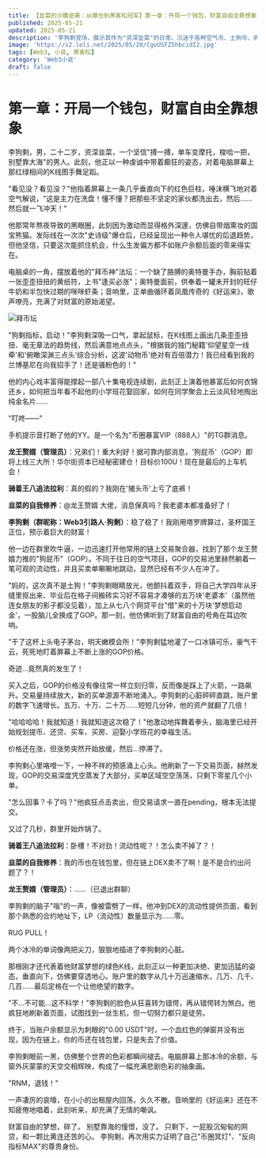 ```yaml
---
title: 【韭菜的沙雕逆袭：从爆仓到黑客松冠军】第一章：开局一个钱包，财富自由全靠想象
published: 2025-05-21
updated: 2025-05-21
description: '李狗剩登场，展示其作为"资深韭菜"的日常。沉迷于各种空气币、土狗币，听信B站小学生股神、抖音塔罗牌预测师、甚至楼下算命大爷的"财富密码"。'
image: 'https://s2.loli.net/2025/05/20/CgoUSFZ5hbcidI2.jpg'
tags: [Web3, 小说, 黑客松]
category: 'Web3小说'
draft: false
---
```


# 第一章：开局一个钱包，财富自由全靠想象

李狗剩，男，二十二岁，资深韭菜，一个坚信"搏一搏，单车变摩托，梭哈一把，别墅靠大海"的男人。此刻，他正以一种虔诚中带着癫狂的姿态，对着电脑屏幕上那红绿相间的K线图手舞足蹈。

"看见没？看见没？"他指着屏幕上一条几乎垂直向下的红色巨柱，唾沫横飞地对着空气解说，"这是主力在洗盘！懂不懂？把那些不坚定的家伙都洗出去，然后……然后就一飞冲天！"

他那常年熬夜导致的黑眼圈，此刻因为激动而显得格外深邃，仿佛自带烟熏妆的国宝熊猫。发际线在一次次"史诗级"爆仓后，已经呈现出一种令人堪忧的后退趋势，但他坚信，只要这次能抓住机会，什么生发偏方都不如账户余额后面的零来得实在。

电脑桌的一角，摆放着他的"拜币神"法坛：一个缺了胳膊的奥特曼手办，胸前贴着一张歪歪扭扭的黄纸符，上书"逢买必涨"；奥特曼面前，供奉着一罐未开封的旺仔牛奶和半包快过期的咪咪虾条；音响里，正单曲循环着凤凰传奇的《好运来》，歌声嘹亮，充满了对财富的原始渴望。

![拜币坛](https://s2.loli.net/2025/05/21/2mS9bpo3LPxQuwc.png)

"狗剩指标，启动！"李狗剩深吸一口气，拿起鼠标，在K线图上画出几条歪歪扭扭、毫无章法的趋势线，然后满意地点点头，"根据我的独门秘籍'仰望星空一线牵'和'俯瞰深渊三点头'综合分析，这波'动物币'绝对有百倍潜力！我已经看到我的兰博基尼在向我招手了！还是骚粉色的！"

他的内心戏丰富得能撑起一部八十集电视连续剧，此刻正上演着他暴富后如何衣锦还乡，如何把当年看不起他的小学班花娶回家，如何在同学聚会上云淡风轻地掏出纯金名片……

"叮咚——"

手机提示音打断了他的YY。是一个名为"币圈暴富VIP（888人）"的TG群消息。

**龙王赘婿（管理员）**：兄弟们！重大利好！据可靠内部消息，'狗屁币'（GOP）即将上线三大所！华尔街资本已经秘密建仓！目标价100U！现在是最后的上车机会！

**骑着王八追法拉利**：真的假的？我刚在'猪头币'上亏了底裤！

**韭菜的自我修养**：@龙王赘婿 大佬，消息保真吗？我老婆本都准备好了！

**李狗剩（群昵称：Web3引路人·狗剩）**：稳了稳了！我刚用塔罗牌算过，圣杯国王正位，预示着巨大的财富！

他一边在群里吹牛逼，一边迅速打开他常用的链上交易聚合器，找到了那个龙王赘婿力推的"狗屁币"（GOP）。不同于往日的空气项目，GOP的交易池里赫然躺着一笔可观的流动性，并且买卖单唰唰地跳动，显然已经有不少人在冲了。

"妈的，这次真不是土狗！"李狗剩眼睛放光，他颤抖着双手，将自己大学四年从牙缝里抠出来、毕业后在格子间搬砖实习好不容易才凑够的五万块'老婆本'（虽然他连女朋友的影子都没见着），加上从七八个网贷平台"借"来的十万块'梦想启动金'，一股脑儿全换成了GOP。那一刻，他仿佛听到了财富自由的号角在耳边吹响。

"干了这杯上头电子茅台，明天嫩模会所！"李狗剩猛地灌了一口冰镇可乐，豪气干云，死死地盯着屏幕上不断上涨的GOP价格。

奇迹…竟然真的发生了！

买入之后，GOP的价格没有像往常一样立刻归零，反而像是踩上了火箭，一路飙升。交易量持续放大，新的买单源源不断地涌入。李狗剩的心脏砰砰直跳，账户里的数字飞速增长。五万、十万、二十万……短短几分钟，他的资产就翻了几倍！

"哈哈哈哈！我就知道！我就知道这次稳了！"他激动地挥舞着拳头，脑海里已经开始规划提币、还贷、买车、买房、迎娶小学班花的幸福生活。

价格还在涨，但涨势突然开始放缓，然后…停滞了。

李狗剩心里咯噔一下，一种不祥的预感涌上心头。他刷新了一下交易页面，赫然发现，GOP的交易深度凭空蒸发了大部分，买单区域空空荡荡，只剩下零星几个小单。

"怎么回事？卡了吗？"他疯狂点击卖出，但交易请求一直在pending，根本无法提交。

又过了几秒，群里开始炸锅了。

**骑着王八追法拉利**：卧槽！不对劲！流动性呢？！怎么卖不掉了？！

**韭菜的自我修养**：我的币也在钱包里，但在链上DEX卖不了啊！是不是合约出问题了？！

**龙王赘婿（管理员）**：……（已退出群聊）

李狗剩的脑子"嗡"的一声，像被雷劈了一样。他冲到DEX的流动性提供页面，看到那个熟悉的合约地址下，LP（流动性）数量显示为……零。

RUG PULL！

两个冰冷的单词像两把尖刀，狠狠地插进了李狗剩的心脏。

那根刚才还代表着他财富梦想的绿色K线，此刻正以一种更加决绝、更加迅猛的姿态，垂直向下，仿佛要穿透地心。账户里的数字从几十万迅速缩水，几万、几千、几百……最后定格在一个让他绝望的数字。

"不…不可能…这不科学！"李狗剩的脸色从狂喜转为错愕，再从错愕转为煞白。他疯狂地刷新着页面，试图找到一丝生机，但一切努力都只是徒劳。

终于，当账户余额显示为刺眼的"0.00 USDT"时，一个血红色的弹窗并没有出现，因为在链上，你的币还在钱包里，只是失去了价值。

李狗剩眼前一黑，仿佛整个世界的色彩都瞬间褪去。电脑屏幕上那冰冷的余额，与窗外灰蒙蒙的天空交相辉映，构成了一幅充满悲剧色彩的抽象画。

"RNM，退钱！"

一声凄厉的哀嚎，在小小的出租屋内回荡，久久不散。音响里的《好运来》还在不知疲倦地唱着，此刻听来，却充满了无情的嘲讽。

财富自由的梦想，碎了。
别墅靠海的憧憬，没了。
只剩下，一屁股沉甸甸的网贷，和一颗比黄连还苦的心。
李狗剩，再次用实力证明了自己"币圈冥灯"、"反向指标MAX"的尊贵身份。
